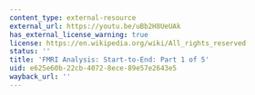 ```yaml
---
content_type: external-resource
external_url: https://youtu.be/uBb2H8UeUAk
has_external_license_warning: true
license: https://en.wikipedia.org/wiki/All_rights_reserved
status: ''
title: 'FMRI Analysis: Start-to-End: Part 1 of 5'
uid: e625e60b-22cb-4072-8ece-89e57e2643e5
wayback_url: ''
---
```

